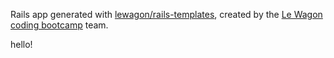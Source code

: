 Rails app generated with [lewagon/rails-templates](https://github.com/lewagon/rails-templates), created by the [Le Wagon coding bootcamp](https://www.lewagon.com) team.

hello!
